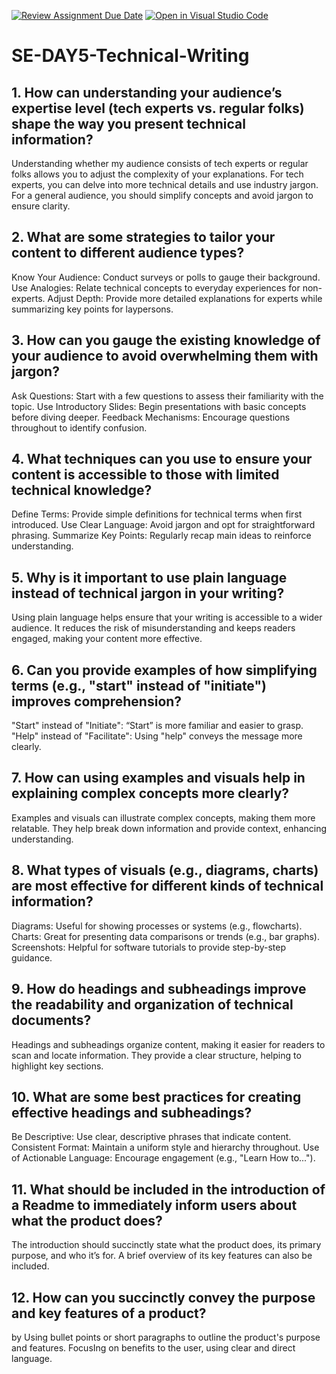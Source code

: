 [![Review Assignment Due Date](https://classroom.github.com/assets/deadline-readme-button-22041afd0340ce965d47ae6ef1cefeee28c7c493a6346c4f15d667ab976d596c.svg)](https://classroom.github.com/a/zsAR-pyY)
[![Open in Visual Studio Code](https://classroom.github.com/assets/open-in-vscode-2e0aaae1b6195c2367325f4f02e2d04e9abb55f0b24a779b69b11b9e10269abc.svg)](https://classroom.github.com/online_ide?assignment_repo_id=16019317&assignment_repo_type=AssignmentRepo)
# SE-DAY5-Technical-Writing
## 1. How can understanding your audience’s expertise level (tech experts vs. regular folks) shape the way you present technical information?
Understanding whether my audience consists of tech experts or regular folks allows you to adjust the complexity of your explanations. For tech experts, you can delve into more technical details and use industry jargon. For a general audience, you should simplify concepts and avoid jargon to ensure clarity.
## 2. What are some strategies to tailor your content to different audience types?
Know Your Audience: Conduct surveys or polls to gauge their background.
Use Analogies: Relate technical concepts to everyday experiences for non-experts.
Adjust Depth: Provide more detailed explanations for experts while summarizing key points for laypersons.

## 3. How can you gauge the existing knowledge of your audience to avoid overwhelming them with jargon?
Ask Questions: Start with a few questions to assess their familiarity with the topic.
Use Introductory Slides: Begin presentations with basic concepts before diving deeper.
Feedback Mechanisms: Encourage questions throughout to identify confusion.

## 4. What techniques can you use to ensure your content is accessible to those with limited technical knowledge?
Define Terms: Provide simple definitions for technical terms when first introduced.
Use Clear Language: Avoid jargon and opt for straightforward phrasing.
Summarize Key Points: Regularly recap main ideas to reinforce understanding.

## 5. Why is it important to use plain language instead of technical jargon in your writing?
Using plain language helps ensure that your writing is accessible to a wider audience. It reduces the risk of misunderstanding and keeps readers engaged, making your content more effective.


## 6. Can you provide examples of how simplifying terms (e.g., "start" instead of "initiate") improves comprehension?
"Start" instead of "Initiate": “Start” is more familiar and easier to grasp.
"Help" instead of "Facilitate": Using "help" conveys the message more clearly.

## 7. How can using examples and visuals help in explaining complex concepts more clearly?
Examples and visuals can illustrate complex concepts, making them more relatable. They help break down information and provide context, enhancing understanding.
## 8. What types of visuals (e.g., diagrams, charts) are most effective for different kinds of technical information?
Diagrams: Useful for showing processes or systems (e.g., flowcharts).
Charts: Great for presenting data comparisons or trends (e.g., bar graphs).
Screenshots: Helpful for software tutorials to provide step-by-step guidance.

## 9. How do headings and subheadings improve the readability and organization of technical documents?
Headings and subheadings organize content, making it easier for readers to scan and locate information. They provide a clear structure, helping to highlight key sections.


## 10. What are some best practices for creating effective headings and subheadings?
Be Descriptive: Use clear, descriptive phrases that indicate content.
Consistent Format: Maintain a uniform style and hierarchy throughout.
Use of Actionable Language: Encourage engagement (e.g., "Learn How to...").

## 11. What should be included in the introduction of a Readme to immediately inform users about what the product does?

The introduction should succinctly state what the product does, its primary purpose, and who it’s for. A brief overview of its key features can also be included.

## 12. How can you succinctly convey the purpose and key features of a product?
by Using bullet points or short paragraphs to outline the product's purpose and features. FocusIng  on benefits to the user, using clear and direct language.

